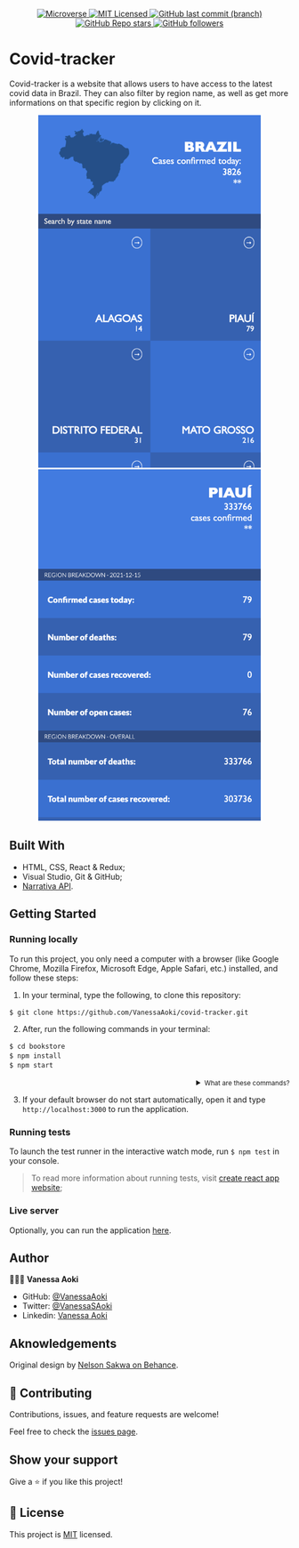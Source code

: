<p align="center">
  <a href="https://www.microverse.org/">
    <img alt="Microverse" src="https://img.shields.io/badge/-Microverse-blueviolet?style=flat-square">
  </a>
  <a href="https://github.com/VanessaAoki/covid-tracker/blob/development/LICENSE">
    <img alt="MIT Licensed" src="https://img.shields.io/github/license/VanessaAoki/covid-tracker?style=flat-square">
  </a>
  <a href="https://github.com/VanessaAoki/covid-tracker">
    <img alt="GitHub last commit (branch)" src="https://img.shields.io/github/last-commit/VanessaAoki/covid-tracker/master?color=blue&style=flat-square">
  </a>
  <a href="https://github.com/VanessaAoki/covid-tracker">
    <img alt="GitHub Repo stars" src="https://img.shields.io/github/stars/VanessaAoki/covid-tracker?color=pink&label=%E2%98%85%20stars%20&style=flat-square">
  </a>
  <a href="https://github.com/VanessaAoki">
    <img alt="GitHub followers" src="https://img.shields.io/github/followers/VanessaAoki?color=yellow&logo=github&style=flat-square">
  </a>
</p>

# Covid-tracker
Covid-tracker is a website that allows users to have access to the latest covid data in Brazil. They can also filter by region name, as well as get more informations on that specific region by clicking on it.

<p align="center">
  <img src="./src/assets/screenshot1.png" alt="main screen" width="400">
  <img src="./src/assets/screenshot2.png" alt="detail screen" width="400">
</p>

## Built With

- HTML, CSS, React & Redux;
- Visual Studio, Git & GitHub;
- [Narrativa API](https://covid19tracking.narrativa.com/index_en.html).

## Getting Started

### Running locally
To run this project, you only need a computer with a browser (like Google Chrome, Mozilla Firefox, Microsoft Edge, Apple Safari, etc.) installed, and follow these steps:

1. In your terminal, type the following, to clone this repository:

```sh
$ git clone https://github.com/VanessaAoki/covid-tracker.git
```

2. After, run the following commands in your terminal:

```sh
$ cd bookstore
$ npm install
$ npm start
```
<details align="right">
<summary><small>What are these commands?</summary>
- the `$ cd` command is used to move to different folders. <br>
- `$ npm install` install all the required dependencies to run the project.
- while `$ npm run start` runs the app in the development mode.</small>
</details>


3. If your default browser do not start automatically, open it and type `http://localhost:3000` to run the application.

### Running tests
To launch the test runner in the interactive watch mode, run `$ npm test` in your console.
> To read more information about running tests, visit [create react app website](https://create-react-app.dev/docs/running-tests/);

### Live server
Optionally, you can run the application [here](https://react-covid-tracker-2021.herokuapp.com/main).

## Author

👩🏼‍💻 **Vanessa Aoki**

- GitHub: [@VanessaAoki](https://github.com/VanessaAoki)
- Twitter: [@VanessaSAoki](https://twitter.com/VanessaSAoki)
- Linkedin: [Vanessa Aoki](https://www.linkedin.com/in/vanessasaoki/)

## Aknowledgements

Original design by [Nelson Sakwa on Behance](https://www.behance.net/sakwadesignstudio).

## 🤝 Contributing

Contributions, issues, and feature requests are welcome!

Feel free to check the [issues page](https://github.com/VanessaAoki/covid-tracker/issues).

## Show your support

Give a ⭐️ if you like this project!

## 📝 License

This project is [MIT](./LICENSE) licensed.
